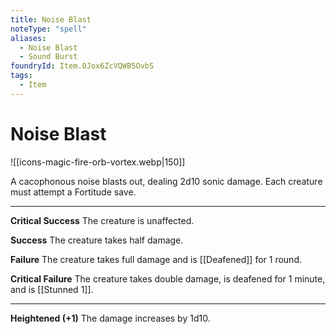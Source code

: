 ```yaml
---
title: Noise Blast
noteType: "spell"
aliases:
  - Noise Blast
  - Sound Burst
foundryId: Item.0Jox6ZcVQWB5OvbS
tags:
  - Item
---
```


# Noise Blast
![[icons-magic-fire-orb-vortex.webp|150]]

A cacophonous noise blasts out, dealing 2d10 sonic damage. Each creature must attempt a Fortitude save.

* * *

**Critical Success** The creature is unaffected.

**Success** The creature takes half damage.

**Failure** The creature takes full damage and is [[Deafened]] for 1 round.

**Critical Failure** The creature takes double damage, is deafened for 1 minute, and is [[Stunned 1]].

* * *

**Heightened (+1)** The damage increases by 1d10.
